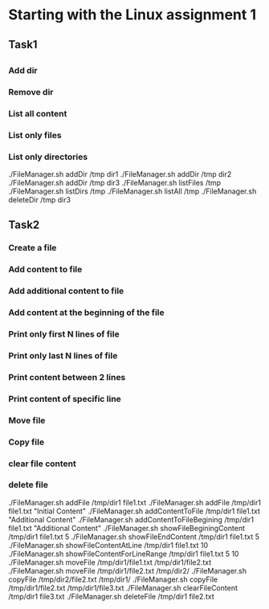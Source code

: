 <h1>Starting with the Linux assignment 1</h1>
<h2>Task1<h2>
<h3>Add dir</h3>
<h3>Remove dir</h3>
<h3>List all content</h3>
<h3>List only files</h3>
<h3>List only directories</h3>

./FileManager.sh addDir /tmp dir1
./FileManager.sh addDir /tmp dir2
./FileManager.sh addDir /tmp dir3
./FileManager.sh listFiles /tmp
./FileManager.sh listDirs /tmp
./FileManager.sh listAll /tmp
./FileManager.sh deleteDir /tmp dir3

<h2>Task2</h2>
<h3>Create a file</h3>
<h3>Add content to file</h3>
<h3>Add additional content to file</h3>
<h3>Add content at the beginning of the file</h3>
<h3>Print only first N lines of file</h3>
<h3>Print only last N lines of file</h3>
<h3>Print content between 2 lines</h3>
<h3>Print content of specific line</h3>
<h3>Move file</h3>
<h3>Copy file</h3>
<h3>clear file content</h3>
<h3>delete file</h3>

./FileManager.sh addFile /tmp/dir1 file1.txt
./FileManager.sh addFile /tmp/dir1 file1.txt "Initial Content"
./FileManager.sh addContentToFile /tmp/dir1 file1.txt "Additional Content"
./FileManager.sh addContentToFileBegining /tmp/dir1 file1.txt "Additional Content"
./FileManager.sh showFileBeginingContent /tmp/dir1 file1.txt 5
./FileManager.sh showFileEndContent /tmp/dir1 file1.txt 5
./FileManager.sh showFileContentAtLine /tmp/dir1 file1.txt 10
./FileManager.sh showFileContentForLineRange /tmp/dir1 file1.txt 5 10
./FileManager.sh moveFile /tmp/dir1/file1.txt /tmp/dir1/file2.txt
./FileManager.sh moveFile /tmp/dir1/file2.txt /tmp/dir2/
./FileManager.sh copyFile /tmp/dir2/file2.txt /tmp/dir1/
./FileManager.sh copyFile /tmp/dir1/file2.txt /tmp/dir1/file3.txt
./FileManager.sh clearFileContent /tmp/dir1 file3.txt
./FileManager.sh deleteFile /tmp/dir1 file2.txt

